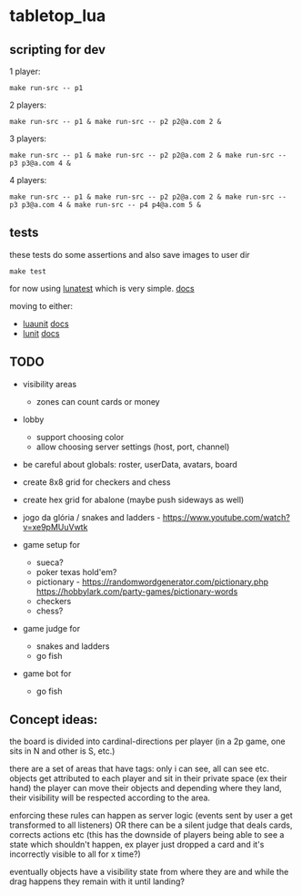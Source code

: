 # tabletop_lua

## scripting for dev

1 player:

    make run-src -- p1

2 players:

    make run-src -- p1 & make run-src -- p2 p2@a.com 2 &

3 players:

    make run-src -- p1 & make run-src -- p2 p2@a.com 2 & make run-src -- p3 p3@a.com 4 &

4 players:

    make run-src -- p1 & make run-src -- p2 p2@a.com 2 & make run-src -- p3 p3@a.com 4 & make run-src -- p4 p4@a.com 5 &

## tests

these tests do some assertions and also save images to user dir

    make test

for now using [lunatest](https://github.com/silentbicycle/lunatest) which is very simple.
[docs](https://htmlpreview.github.io/?https://raw.githubusercontent.com)

moving to either:

- [luaunit](https://github.com/bluebird75/luaunit) [docs](https://luaunit.readthedocs.io/en/latest/)
- [lunit](https://github.com/mrothNET/lunit) [docs](https://mroth.net/lunit/documentation-0.4.txt)

## TODO

- visibility areas
  - zones can count cards or money
- lobby
  - support choosing color
  - allow choosing server settings (host, port, channel)
- be careful about globals: roster, userData, avatars, board

- create 8x8 grid for checkers and chess
- create hex grid for abalone (maybe push sideways as well)

- jogo da glória / snakes and ladders - https://www.youtube.com/watch?v=xe9pMUuVwtk
- game setup for
  - sueca?
  - poker texas hold'em?
  - pictionary - https://randomwordgenerator.com/pictionary.php https://hobbylark.com/party-games/pictionary-words
  - checkers
  - chess?
- game judge for
  - snakes and ladders
  - go fish
- game bot for
  - go fish

## Concept ideas:

the board is divided into cardinal-directions per player
(in a 2p game, one sits in N and other is S, etc.)

there are a set of areas that have tags: only i can see, all can see etc.
objects get attributed to each player and sit in their private space (ex their hand)
the player can move their objects and depending where they land, their visibility will be respected according to the area.

enforcing these rules can happen as server logic (events sent by user a get transformed to all listeners)
OR
there can be a silent judge that deals cards, corrects actions etc (this has the downside of players being able to see a state which shouldn't happen, ex player just dropped a card and it's incorrectly visible to all for x time?)

eventually objects have a visibility state from where they are and while the drag happens they remain with it until landing?
